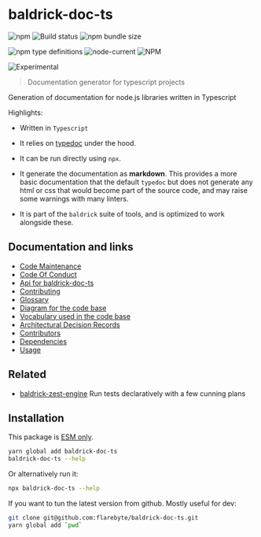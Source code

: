 # baldrick-doc-ts

![npm](https://img.shields.io/npm/v/baldrick-doc-ts) ![Build
status](https://github.com/flarebyte/baldrick-doc-ts/actions/workflows/main.yml/badge.svg)
![npm bundle size](https://img.shields.io/bundlephobia/min/baldrick-doc-ts)

![npm type definitions](https://img.shields.io/npm/types/baldrick-doc-ts)
![node-current](https://img.shields.io/node/v/baldrick-doc-ts)
![NPM](https://img.shields.io/npm/l/baldrick-doc-ts)

![Experimental](https://img.shields.io/badge/status-experimental-blue)

> Documentation generator for typescript projects

Generation of documentation for node.js libraries written in Typescript

Highlights:

-   Written in `Typescript`

-   It relies on [typedoc](https://typedoc.org/s) under the hood.

-   It can be run directly using `npx`.

-   It generate the documentation as **markdown**. This provides a more
    basic documentation that the default `typedoc` but does not generate
    any html or css that would become part of the source code, and may
    raise some warnings with many linters.

-   It is part of the `baldrick` suite of tools, and is optimized to work
    alongside these.

## Documentation and links

-   [Code Maintenance](MAINTENANCE.md)
-   [Code Of Conduct](CODE_OF_CONDUCT.md)
-   [Api for baldrick-doc-ts](API.md)
-   [Contributing](CONTRIBUTING.md)
-   [Glossary](GLOSSARY.md)
-   [Diagram for the code base](INTERNAL.md)
-   [Vocabulary used in the code base](CODE_VOCABULARY.md)
-   [Architectural Decision Records](DECISIONS.md)
-   [Contributors](https://github.com/flarebyte/baldrick-doc-ts/graphs/contributors)
-   [Dependencies](https://github.com/flarebyte/baldrick-doc-ts/network/dependencies)
-   [Usage](USAGE.md)

## Related

-   [baldrick-zest-engine](https://github.com/flarebyte/baldrick-zest-engine)
    Run tests declaratively with a few cunning plans

## Installation

This package is [ESM
only](https://blog.sindresorhus.com/get-ready-for-esm-aa53530b3f77).

```bash
yarn global add baldrick-doc-ts
baldrick-doc-ts --help
```

Or alternatively run it:

```bash
npx baldrick-doc-ts --help
```

If you want to tun the latest version from github. Mostly useful for dev:

```bash
git clone git@github.com:flarebyte/baldrick-doc-ts.git
yarn global add `pwd`
```
